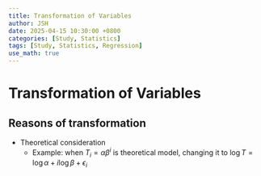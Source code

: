 ```yaml
---
title: Transformation of Variables
author: JSH
date: 2025-04-15 10:30:00 +0800
categories: [Study, Statistics]
tags: [Study, Statistics, Regression]
use_math: true
---
```


# Transformation of Variables

<!-- 변수변환은 모형이 잘 맞도록 하기 위함. y를 변환할수도, x를 변환할 수도 있다. 예를 들면 log값을 취했을 때 설명이 더 잘된다.. 라던가 -->

## Reasons of transformation
* Theoretical consideration
  * Example: when $T_i = \alpha \beta^i$ is theoretical model, changing it to $\log T = \log \alpha + i \log \beta + \epsilon_i$
<!-- 원래 theoretical model과 바꾼 모델은 오차 분포 가정이 다르므로 같은 모델이라고 할 수는 없다 -->




